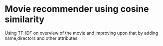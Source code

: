 # Movie recommender using cosine similarity
Using TF-IDF on overview of the movie and improving upon that by adding name,directors and other attributes.